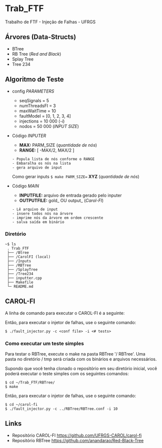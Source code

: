 # Trab_FTF
Trabalho de FTF - Injeção de Falhas - UFRGS

## Árvores (Data-Structs)
* BTree
* RB Tree (_Red and Black_)
* Splay Tree
* Tree 234

## Algoritmo de Teste
* config _PARAMETERS_
	* seqSignals = 5
	* numThreadsFI = 3
	* maxWaitTime = 10
	* faultModel = [0, 1, 2, 3, 4]
	* injections = 10 000 (_-i_)
	* nodos = 50 000 (_INPUT SIZE_)

* Código _INPUTER_
	* __MAX:__ PARM_SIZE (_quantidade de nós_)
	* __RANGE:__ \[  -MAX/2, MAX/2 \] 
	```
	- Popula lista de nós conforme o RANGE
	- Embaralha os nós na lista
	- gera arquivo de input
	```
	Como gerar inputs
	` $ make PARM_SIZE= ` __XYZ__ (_quantidade de nós_)

* Código _MAIN_
	* __INPUTFILE:__ arquivo de entrada gerado pelo inputer
	* __OUTPUTFILE:__ gold_ OU output_ (_Carol-FI_)
	```
	- Lê arquivo de input
	- insere todos nós na árvore
	- imprime nós da árvore em ordem crescente
	- salva saída em binário
	```

### Diretório 
```
~$ ls
 . Trab_FTF
 ├── /Btree
 ├── /CarolFI (local)
 ├── /Inputs
 ├── /RBTree
 ├── /SplayTree
 ├── /Tree234
 ├── inputter.cpp
 ├── Makefile
 └─ README.md
```

## CAROL-FI
A linha de comando para executar o CAROL-FI é a seguinte:

Então, para executar o injetor de falhas, use o seguinte comando:
```{r, engine='bash', code_block_name} 
$ ./fault_injector.py -c <conf file> -i <# tests>
```
### Como executar um teste simples
Para testar o RBTree, execute o make na pasta RBTree '/ RBTree'. Uma pasta no diretório / tmp será criada com os binários e arquivos necessários.

Supondo que você tenha clonado o repositório em seu diretório inicial, você poderá executar o teste simples com os seguintes comandos:
```{r, engine='bash', code_block_name} 
$ cd ~/Trab_FTF/RBTree/
$ make
```
Então, para executar o injetor de falhas, use o seguinte comando:
```{r, engine='bash', code_block_name} 
$ cd ~/carol-fi
$ ./fault_injector.py -c ../RBTree/RBTree.conf -i 10
```

## Links
* Repositório CAROL-FI <https://github.com/UFRGS-CAROL/carol-fi>
* Repositório RBTree <https://github.com/anandarao/Red-Black-Tree>

